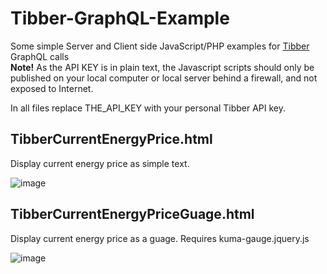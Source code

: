 # Tibber-GraphQL-Example
Some simple Server and Client side JavaScript/PHP examples for [Tibber](https://tibber.com/) GraphQL calls 
<br>**Note!** As the API KEY is in plain text, the Javascript scripts should only be published on your local computer or local server behind a firewall, and not exposed to Internet.

In all files replace THE_API_KEY with your personal Tibber API key.

## TibberCurrentEnergyPrice.html

Display current energy price as simple text.

![image](https://user-images.githubusercontent.com/35871385/200847484-6bb66221-1afc-4ab4-a2b8-55ce414985a7.png)

## TibberCurrentEnergyPriceGuage.html

Display current energy price as a guage. Requires kuma-gauge.jquery.js

![image](https://user-images.githubusercontent.com/35871385/200847799-716b4902-268b-4ad5-ba08-dba3dde81981.png)
